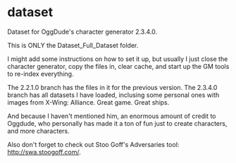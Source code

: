 # dataset
Dataset for OggDude's character generator 2.3.4.0.

This is ONLY the Dataset_Full_Dataset folder.

I might add some instructions on how to set it up, but usually I just close the character generator, copy the files in, clear cache, and start up the GM tools to re-index everything.

The 2.2.1.0 branch has the files in it for the previous version.
The 2.3.4.0 branch has all datasets I have loaded, inclusing some personal ones with images from X-Wing: Alliance. Great game. Great ships.

And because I haven't mentioned him, an enormous amount of credit to Oggdude, who personally has made it a ton of fun just to create characters, and more characters.

Also don't forget to check out Stoo Goff's Adversaries tool: http://swa.stoogoff.com/.
